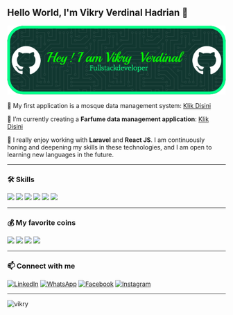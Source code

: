 ## Hello World, I'm Vikry Verdinal Hadrian 👋  
![vikryverdinal](img/gihup.png)

<!--
**vikry46/vikry46** is a ✨ _special_ ✨ repository because its `README.md` (this file) appears on your GitHub profile.

Here are some ideas to get you started:

- 🔭 I’m currently working on ...
- 🌱 I’m currently learning ...
- 👯 I’m looking to collaborate on ...
- 🤔 I’m looking for help with ...
- 💬 Ask me about ...
- 📫 How to reach me: ...
- 😄 Pronouns: ...
- ⚡ Fun fact: ...
-->

🌱 My first application is a mosque data management system: [Klik Disini](masjid.md)  

🌱 I’m currently creating a **Farfume data management application**: [Klik Disini](Farfum.md)  

🌱 I really enjoy working with **Laravel** and **React JS**. I am continuously honing and deepening my skills in these technologies, and I am open to learning new languages in the future.

---

### 🛠️ Skills  
<img src="https://img.shields.io/badge/HTML5-E34F26?style=for-the-badge&logo=html5&logoColor=white" />  <img src="https://img.shields.io/badge/JavaScript-323330?style=for-the-badge&logo=javascript&logoColor=F7DF1E" />  <img src="https://img.shields.io/badge/CSS3-1572B6?style=for-the-badge&logo=css3&logoColor=white" />  <img src="https://img.shields.io/badge/PHP-777BB4?style=for-the-badge&logo=php&logoColor=white" />  <img src="https://img.shields.io/badge/Bootstrap-563D7C?style=for-the-badge&logo=bootstrap&logoColor=white" />  <img src="https://img.shields.io/badge/Laravel-FF2D20?style=for-the-badge&logo=laravel&logoColor=white" />

---

### 💰 My favorite coins  
<img src="https://img.shields.io/badge/Bitcoin-000000?style=for-the-badge&logo=bitcoin&logoColor=white" />  <img src="https://img.shields.io/badge/Binance-FCD535?style=for-the-badge&logo=binance&logoColor=000" />  <img src="https://img.shields.io/badge/Solana-000?style=for-the-badge&logo=Solana&logoColor=9945FF" />  <img src="https://img.shields.io/badge/Ethereum-3C3C3D?style=for-the-badge&logo=Ethereum&logoColor=white" />

---

### 📫 Connect with me  
[![LinkedIn](https://img.shields.io/badge/LinkedIn-0077B5?style=for-the-badge&logo=linkedin&logoColor=white)](https://www.linkedin.com/in/vikry-verdinal-03a718254/)  [![WhatsApp](https://img.shields.io/badge/WhatsApp-25D366?style=for-the-badge&logo=whatsapp&logoColor=white)](https://wa.me/6289677159866)  [![Facebook](https://img.shields.io/badge/Facebook-1877F2?style=for-the-badge&logo=facebook&logoColor=white)](https://web.facebook.com/lionel.vikry)  [![Instagram](https://img.shields.io/badge/Instagram-E4405F?style=for-the-badge&logo=instagram&logoColor=white)](https://instagram.com/____.vikryvrl.h/)

---

![vikry](https://media.giphy.com/media/PV7tMQ8izHPt9JxHAI/giphy.gif?cid=ecf05e475l6bu7zfy08uhjlsdqnyffwd5kfl9q440phxjefn&ep=v1_gifs_search&rid=giphy.gif&ct=g)
